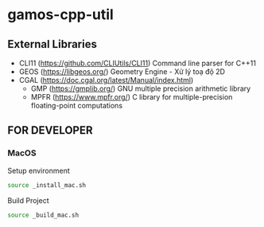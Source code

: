 # gamos-cpp-util

## External Libraries

- CLI11 (https://github.com/CLIUtils/CLI11) Command line parser for C++11
- GEOS (https://libgeos.org/) Geometry Engine - Xử lý toạ độ 2D
- CGAL (https://doc.cgal.org/latest/Manual/index.html)
  - GMP (https://gmplib.org/) GNU multiple precision arithmetic library
  - MPFR (https://www.mpfr.org/) C library for multiple-precision floating-point computations

## FOR DEVELOPER

### MacOS

Setup environment

```sh
source _install_mac.sh
```

Build Project

```sh
source _build_mac.sh
```
